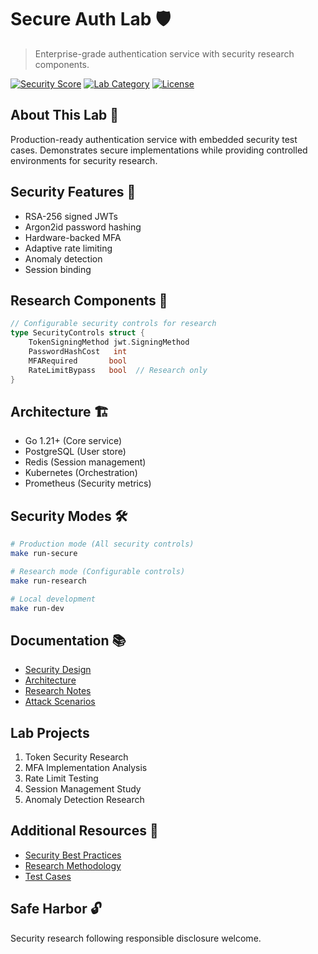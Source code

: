 # Secure Auth Lab 🛡️

> Enterprise-grade authentication service with security research components. 

[![Security Score](https://img.shields.io/badge/Security-A+-green)](https://github.com/yourusername/secure-auth-lab)
[![Lab Category](https://img.shields.io/badge/Category-API_Security-purple)](https://github.com/yourusername/secure-auth-lab)
[![License](https://img.shields.io/badge/License-MIT-blue.svg)](LICENSE)

## About This Lab 🎯

Production-ready authentication service with embedded security test cases. Demonstrates secure implementations while providing controlled environments for security research.

## Security Features 🔐

- RSA-256 signed JWTs
- Argon2id password hashing
- Hardware-backed MFA
- Adaptive rate limiting
- Anomaly detection
- Session binding

## Research Components 🔬

```go
// Configurable security controls for research
type SecurityControls struct {
    TokenSigningMethod jwt.SigningMethod
    PasswordHashCost   int
    MFARequired       bool
    RateLimitBypass   bool  // Research only
}
```

## Architecture 🏗️

- Go 1.21+ (Core service)
- PostgreSQL (User store)
- Redis (Session management)
- Kubernetes (Orchestration) 
- Prometheus (Security metrics)

## Security Modes 🛠️

```bash
# Production mode (All security controls)
make run-secure

# Research mode (Configurable controls)
make run-research

# Local development
make run-dev
```

## Documentation 📚

- [Security Design](docs/SECURITY.md)
- [Architecture](docs/ARCHITECTURE.md)
- [Research Notes](docs/RESEARCH.md)
- [Attack Scenarios](docs/ATTACKS.md)

## Lab Projects

1. Token Security Research
2. MFA Implementation Analysis
3. Rate Limit Testing
4. Session Management Study
5. Anomaly Detection Research

## Additional Resources 📖

- [Security Best Practices](docs/BEST_PRACTICES.md)
- [Research Methodology](docs/METHODOLOGY.md)
- [Test Cases](docs/TEST_CASES.md)

## Safe Harbor 🔓

Security research following responsible disclosure welcome.

